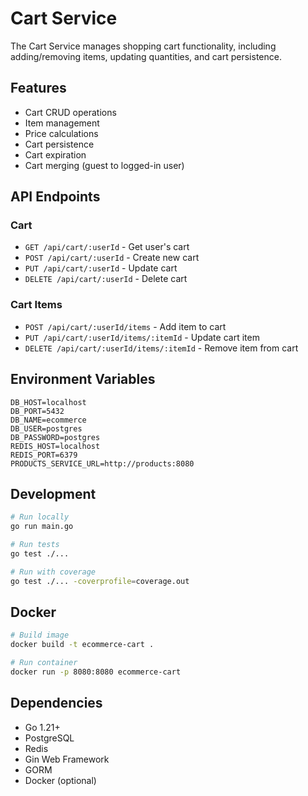 # Cart Service

The Cart Service manages shopping cart functionality, including adding/removing items, updating quantities, and cart persistence.

## Features

- Cart CRUD operations
- Item management
- Price calculations
- Cart persistence
- Cart expiration
- Cart merging (guest to logged-in user)

## API Endpoints

### Cart

- `GET /api/cart/:userId` - Get user's cart
- `POST /api/cart/:userId` - Create new cart
- `PUT /api/cart/:userId` - Update cart
- `DELETE /api/cart/:userId` - Delete cart

### Cart Items

- `POST /api/cart/:userId/items` - Add item to cart
- `PUT /api/cart/:userId/items/:itemId` - Update cart item
- `DELETE /api/cart/:userId/items/:itemId` - Remove item from cart

## Environment Variables

```env
DB_HOST=localhost
DB_PORT=5432
DB_NAME=ecommerce
DB_USER=postgres
DB_PASSWORD=postgres
REDIS_HOST=localhost
REDIS_PORT=6379
PRODUCTS_SERVICE_URL=http://products:8080
```

## Development

```bash
# Run locally
go run main.go

# Run tests
go test ./...

# Run with coverage
go test ./... -coverprofile=coverage.out
```

## Docker

```bash
# Build image
docker build -t ecommerce-cart .

# Run container
docker run -p 8080:8080 ecommerce-cart
```

## Dependencies

- Go 1.21+
- PostgreSQL
- Redis
- Gin Web Framework
- GORM
- Docker (optional) 